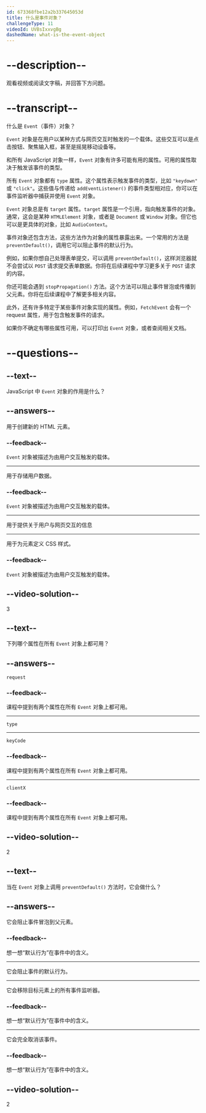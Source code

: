 ```yaml
---
id: 673368fbe12a2b337645053d
title: 什么是事件对象？
challengeType: 11
videoId: UVBsIxxvgBg
dashedName: what-is-the-event-object
---
```


# --description--

观看视频或阅读文字稿，并回答下方问题。

# --transcript--

什么是 `Event`（事件）对象？

`Event` 对象是在用户以某种方式与网页交互时触发的一个载体。这些交互可以是点击按钮、聚焦输入框，甚至是摇晃移动设备等。

和所有 JavaScript 对象一样，`Event` 对象有许多可能有用的属性。可用的属性取决于触发该事件的类型。

所有 `Event` 对象都有 `type` 属性。这个属性表示触发事件的类型，比如 `"keydown"` 或 `"click"`。这些值与传递给 `addEventListener()` 的事件类型相对应，你可以在事件监听器中捕获并使用 `Event` 对象。

`Event` 对象总是有 `target` 属性。`target` 属性是一个引用，指向触发事件的对象。通常，这会是某种 `HTMLElement` 对象，或者是 `Document` 或 `Window` 对象。但它也可以是更具体的对象，比如 `AudioContext`。

事件对象还包含方法，这些方法作为对象的属性暴露出来。一个常用的方法是 `preventDefault()`，调用它可以阻止事件的默认行为。

例如，如果你想自己处理表单提交，可以调用 `preventDefault()`，这样浏览器就不会尝试以 `POST` 请求提交表单数据。你将在后续课程中学习更多关于 `POST` 请求的内容。

你还可能会遇到 `stopPropagation()` 方法。这个方法可以阻止事件冒泡或传播到父元素。你将在后续课程中了解更多相关内容。

此外，还有许多特定于某些事件对象实现的属性。例如，`FetchEvent` 会有一个 request 属性，用于包含触发事件的请求。

如果你不确定有哪些属性可用，可以打印出 `Event` 对象，或者查阅相关文档。

# --questions--

## --text--

JavaScript 中 `Event` 对象的作用是什么？

## --answers--

用于创建新的 HTML 元素。

### --feedback--

`Event` 对象被描述为由用户交互触发的载体。

---

用于存储用户数据。

### --feedback--

`Event` 对象被描述为由用户交互触发的载体。

---

用于提供关于用户与网页交互的信息

---

用于为元素定义 CSS 样式。

### --feedback--

`Event` 对象被描述为由用户交互触发的载体。

## --video-solution--

3

## --text--

下列哪个属性在所有 `Event` 对象上都可用？

## --answers--

`request`

### --feedback--

课程中提到有两个属性在所有 `Event` 对象上都可用。

---

`type`

---

`keyCode`

### --feedback--

课程中提到有两个属性在所有 `Event` 对象上都可用。

---

`clientX`

### --feedback--

课程中提到有两个属性在所有 `Event` 对象上都可用。

## --video-solution--

2

## --text--

当在 `Event` 对象上调用 `preventDefault()` 方法时，它会做什么？

## --answers--

它会阻止事件冒泡到父元素。

### --feedback--

想一想“默认行为”在事件中的含义。

---

它会阻止事件的默认行为。

---

它会移除目标元素上的所有事件监听器。

### --feedback--

想一想“默认行为”在事件中的含义。

---

它会完全取消该事件。

### --feedback--

想一想“默认行为”在事件中的含义。

## --video-solution--

2

